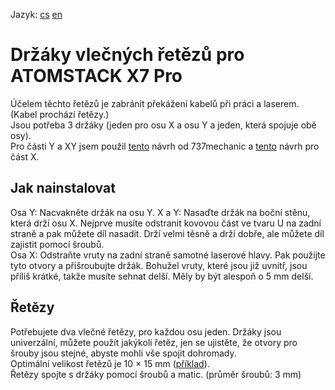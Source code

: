 Jazyk:
[cs](https://github.com/pslib-cz/2022-p2a-mme-pppp-CernyDavid/blob/main/README.md)
[en](https://github.com/pslib-cz/2022-p2a-mme-pppp-CernyDavid/blob/main/README.cs.md)
# Držáky vlečných řetězů pro ATOMSTACK X7 Pro
Účelem těchto řetězů je zabránit překážení kabelů při práci a laserem. (Kabel prochází řetězy.)  
Jsou potřeba 3 držáky (jeden pro osu X a osu Y a jeden, která spojuje obě osy).  
Pro části Y a XY jsem použil [tento](https://www.thingiverse.com/thing:5506701) návrh od 737mechanic a [tento](https://www.thingiverse.com/thing:5274651) návrh pro část X.  

## Jak nainstalovat
Osa Y: Nacvakněte držák na osu Y.
X a Y: Nasaďte držák na boční stěnu, která drží osu X. Nejprve musíte odstranit kovovou část ve tvaru U na zadní straně a pak můžete díl nasadit. Drží velmi těsně a drží dobře, ale můžete díl zajistit pomocí šroubů.  
Osa X: Odstraňte vruty na zadní straně samotné laserové hlavy. Pak použijte tyto otvory a přišroubujte držák. Bohužel vruty, které jsou již uvnitř, jsou příliš krátké, takže musíte sehnat delší. Měly by být alespoň o 5 mm delší.  

## Řetězy
Potřebujete dva vlečné řetězy, pro každou osu jeden. Držáky jsou univerzální, můžete použít jakýkoli řetěz, jen se ujistěte, že otvory pro šrouby jsou stejné, abyste mohli vše spojit dohromady.  
Optimální velikost řetězů je 10 × 15 mm ([příklad](https://www.amazon.co.uk/dp/B07K8SW2S5?psc=1&ref_=as_li_ss_tl&language=en_US&linkCode=gg2&linkId=be812cece94a163ba874ffae049ecd1d&tag=737mechanic-20)).  
Řetězy spojte s držáky pomocí šroubů a matic. (průměr šroubů: 3 mm)
